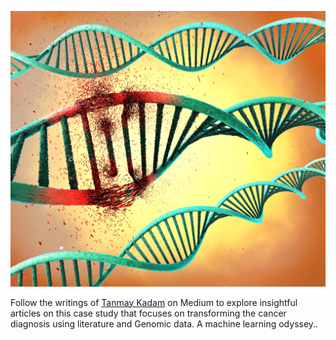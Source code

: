 [![Tanmay Kadam](iStock-691662000-2a225983e48d4b3289bf0bac718c0e75.jpg)](https://medium.com/@tanmay.kdm)

Follow the writings of [Tanmay Kadam](https://medium.com/@tanmay.kdm) on Medium to explore insightful articles on this case study that focuses on transforming the cancer diagnosis using literature and Genomic data. A machine learning odyssey..
